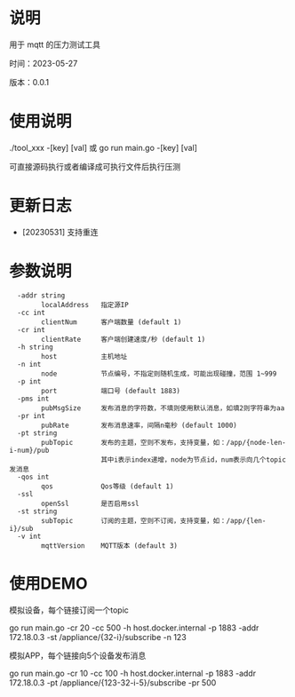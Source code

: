 # 说明

用于 mqtt 的压力测试工具

时间：2023-05-27

版本：0.0.1

# 使用说明

./tool_xxx -[key] [val]  或  go run main.go -[key] [val]

可直接源码执行或者编译成可执行文件后执行压测

# 更新日志

- [20230531] 支持重连



# 参数说明

```
  -addr string                                                                        
        localAddress   指定源IP                                                       
  -cc int                                                                             
        clientNum      客户端数量 (default 1)                                         
  -cr int                                                                             
        clientRate     客户端创建速度/秒 (default 1)                                  
  -h string                                                                           
        host           主机地址                                                       
  -n int                                                                              
        node           节点编号，不指定则随机生成，可能出现碰撞，范围 1~999           
  -p int                                                                              
        port           端口号 (default 1883)                                          
  -pms int                                                                            
        pubMsgSize     发布消息的字符数，不填则使用默认消息，如填2则字符串为aa        
  -pr int                                                                             
        pubRate        发布消息速率，间隔n毫秒 (default 1000)                         
  -pt string                                                                          
        pubTopic       发布的主题，空则不发布，支持变量，如：/app/{node-len-i-num}/pub
                       其中i表示index递增，node为节点id，num表示向几个topic发消息     
  -qos int
        qos            Qos等级 (default 1)
  -ssl
        openSsl        是否启用ssl
  -st string
        subTopic       订阅的主题，空则不订阅，支持变量，如：/app/{len-i}/sub
  -v int
        mqttVersion    MQTT版本 (default 3)
```

# 使用DEMO

模拟设备，每个链接订阅一个topic

go run main.go -cr 20 -cc 500 -h host.docker.internal -p 1883 -addr 172.18.0.3 -st /appliance/{32-i}/subscribe -n 123

模拟APP，每个链接向5个设备发布消息

go run main.go -cr 10 -cc 100 -h host.docker.internal -p 1883 -addr 172.18.0.3 -pt /appliance/{123-32-i-5}/subscribe -pr 500

